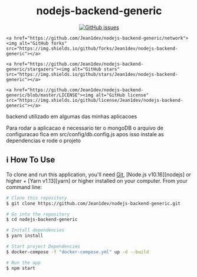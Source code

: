 <h1 align="center">
    nodejs-backend-generic
</h1>

<p align="center">
    <a href="https://github.com/Jean1dev/nodejs-backend-generic/issues"><img alt="GitHub issues" src="https://img.shields.io/github/issues/Jean1dev/nodejs-backend-generic"></a>

    <a href="https://github.com/Jean1dev/nodejs-backend-generic/network"><img alt="GitHub forks" src="https://img.shields.io/github/forks/Jean1dev/nodejs-backend-generic"></a>

    <a href="https://github.com/Jean1dev/nodejs-backend-generic/stargazers"><img alt="GitHub stars" src="https://img.shields.io/github/stars/Jean1dev/nodejs-backend-generic"></a>

    <a href="https://github.com/Jean1dev/nodejs-backend-generic/blob/master/LICENSE"><img alt="GitHub license" src="https://img.shields.io/github/license/Jean1dev/nodejs-backend-generic"></a>
</p>
backend utilizado em algumas das minhas aplicacoes

Para rodar a aplicacao é necessario ter o mongoDB
o arquivo de configuracao fica em src/config/db.config.js
apos isso instale as dependencias e rode o projeto

## :information_source: How To Use

To clone and run this application, you'll need [Git](https://git-scm.com), [Node.js v10.16][nodejs] or higher + [Yarn v1.13][yarn] or higher installed on your computer. From your command line:

```bash
# Clone this repository
$ git clone https://github.com/Jean1dev/nodejs-backend-generic.git

# Go into the repository
$ cd nodejs-backend-generic

# Install dependencies
$ yarn install

# Start project Dependencies
$ docker-compose -f "docker-compose.yml" up -d --build

# Run the app 
$ npm start
```